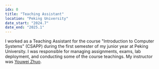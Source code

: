 ```yaml
---
idx: 0
title: "Teaching Assistant"
location: "Peking University"
date_start: "2024.7"
date_end: "2025.1"
---
```

I worked as a Teaching Assistant for the course "Introduction to Computer Systems" (CSAPP) during the first semester of my junior year at Peking University. I was responsible for managing assignments, exams, lab deployment, and conducting some of the course teachings. My instructor was [Youwei Zhuo](https://ic.pku.edu.cn/szdw/zzjs/sjzdhyjsxtx1/zyw/index.htm).